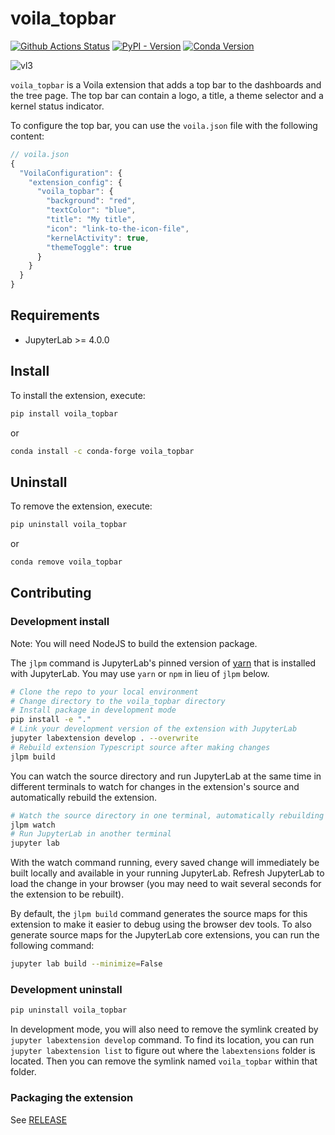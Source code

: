 # voila_topbar

[![Github Actions Status](https://github.com/voila-dashboards/voila-topbar/workflows/Build/badge.svg)](https://github.com/voila-dashboards/voila-topbar/actions/workflows/build.yml)
[![PyPI - Version](https://img.shields.io/pypi/v/voila_topbar)](https://pypi.org/project/voila-topbar/)
[![Conda Version](https://img.shields.io/conda/vn/conda-forge/voila_topbar.svg)](https://anaconda.org/conda-forge/voila_topbar)

![vl3](https://github.com/voila-dashboards/voila-topbar/assets/4451292/d8bcf47c-5661-41bc-b0da-35624e28d33c)

`voila_topbar` is a Voila extension that adds a top bar to the dashboards and the tree page. The top bar can contain a logo, a title, a theme selector and a kernel status indicator.

To configure the top bar, you can use the `voila.json` file with the following content:

```js
// voila.json
{
  "VoilaConfiguration": {
    "extension_config": {
      "voila_topbar": {
        "background": "red",
        "textColor": "blue",
        "title": "My title",
        "icon": "link-to-the-icon-file",
        "kernelActivity": true,
        "themeToggle": true
      }
    }
  }
}

```

## Requirements

- JupyterLab >= 4.0.0

## Install

To install the extension, execute:

```bash
pip install voila_topbar
```

or

```bash
conda install -c conda-forge voila_topbar
```

## Uninstall

To remove the extension, execute:

```bash
pip uninstall voila_topbar
```

or

```bash
conda remove voila_topbar
```

## Contributing

### Development install

Note: You will need NodeJS to build the extension package.

The `jlpm` command is JupyterLab's pinned version of
[yarn](https://yarnpkg.com/) that is installed with JupyterLab. You may use
`yarn` or `npm` in lieu of `jlpm` below.

```bash
# Clone the repo to your local environment
# Change directory to the voila_topbar directory
# Install package in development mode
pip install -e "."
# Link your development version of the extension with JupyterLab
jupyter labextension develop . --overwrite
# Rebuild extension Typescript source after making changes
jlpm build
```

You can watch the source directory and run JupyterLab at the same time in different terminals to watch for changes in the extension's source and automatically rebuild the extension.

```bash
# Watch the source directory in one terminal, automatically rebuilding when needed
jlpm watch
# Run JupyterLab in another terminal
jupyter lab
```

With the watch command running, every saved change will immediately be built locally and available in your running JupyterLab. Refresh JupyterLab to load the change in your browser (you may need to wait several seconds for the extension to be rebuilt).

By default, the `jlpm build` command generates the source maps for this extension to make it easier to debug using the browser dev tools. To also generate source maps for the JupyterLab core extensions, you can run the following command:

```bash
jupyter lab build --minimize=False
```

### Development uninstall

```bash
pip uninstall voila_topbar
```

In development mode, you will also need to remove the symlink created by `jupyter labextension develop`
command. To find its location, you can run `jupyter labextension list` to figure out where the `labextensions`
folder is located. Then you can remove the symlink named `voila_topbar` within that folder.

### Packaging the extension

See [RELEASE](RELEASE.md)
